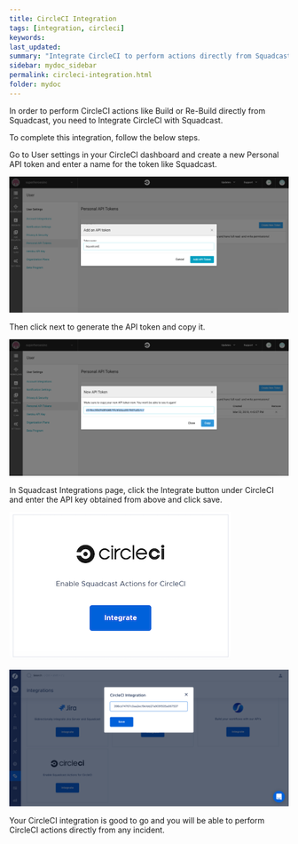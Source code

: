 ```yaml
---
title: CircleCI Integration
tags: [integration, circleci]
keywords: 
last_updated: 
summary: "Integrate CircleCI to perform actions directly from Squadcast"
sidebar: mydoc_sidebar
permalink: circleci-integration.html
folder: mydoc
---
```


In order to perform CircleCI actions like Build or Re-Build directly from Squadcast, you need to Integrate CircleCI with Squadcast.

To complete this integration, follow the below steps.

Go to User settings in your CircleCI dashboard and create a new Personal API token and enter a name for the token like Squadcast.

![](images/circleci_1.png)

Then click next to generate the API token and copy it.

![](images/circleci_2.png)

In Squadcast Integrations page, click the Integrate button under CircleCI and enter the API key obtained from above and click save.

![](images/circleci_3.png)

![](images/circleci_4.png)

Your CircleCI integration is good to go and you will be able to perform CircleCI actions directly from any incident.